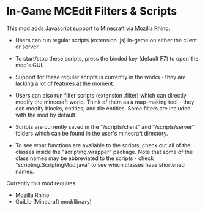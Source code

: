 In-Game MCEdit Filters & Scripts
=================

This mod adds Javascript support to Minecraft via Mozilla Rhino.

* Users can run regular scripts (extension .js) in-game on either the client or server.
 * To start/stop these scripts, press the binded key (default F7) to open the mod's GUI.
 * Support for these regular scripts is currently in the works - they are lacking a lot of features at the moment. 

* Users can also run filter scripts (extension .filter) which can directly modify the minecraft world. Think of them as a map-making tool - they can modify blocks, entities, and tile entities. Some filters are included with the mod by default. 

* Scripts are currently saved in the "/scripts/client" and "/scripts/server" folders which can be found in the user's minecraft directory. 

* To see what functions are available to the scripts, check out all of the classes inside the "scripting.wrapper" package. Note that some of the class names may be abbreviated to the scripts - check "scripting.ScriptingMod.java" to see which classes have shortened names. 

Currently this mod requires:
* Mozilla Rhino
* GuiLib (Minecraft mod/library)


